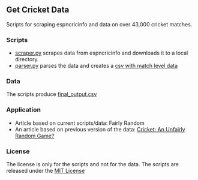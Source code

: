 ## Get Cricket Data

Scripts for scraping espncricinfo and data on over 43,000 cricket matches.

### Scripts

* [scraper.py](scripts/scraper.py) scrapes data from espncricinfo and downloads it to a local directory.
* [parser.py](scripts/parser.py) parses the data and creates a [csv with match level data](data/final_output.csv)

### Data

The scripts produce [final_output.csv](data/final_output.csv)

### Application
* Article based on current scripts/data: Fairly Random
* An article based on previous version of the data: [Cricket: An Unfairly Random Game?](http://gbytes.gsood.com/2011/05/07/cricket-an-unfairly-random-game/)

### License

The license is only for the scripts and not for the data. The scripts are released under the [MIT License](https://opensource.org/licenses/MIT)
